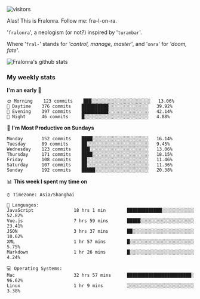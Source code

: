 ![visitors](https://visitor-badge.glitch.me/badge?page_id=fralonra.fralonra)

Alas! This is Fralonra. Follow me: fra-l-on-ra.

'`fralonra`', a neologism (or not?) inspired by '`turambar`'.

Where '`fral-`' stands for *'control, manage, master'*, and '`onra`' for *'doom, fate'*.

![Fralonra's github stats](https://github-readme-stats.vercel.app/api?username=fralonra)

### My weekly stats

<!--START_SECTION:waka-->
**I'm an early 🐤** 

```text
🌞 Morning    123 commits    ███░░░░░░░░░░░░░░░░░░░░░░   13.06% 
🌆 Daytime    376 commits    ██████████░░░░░░░░░░░░░░░   39.92% 
🌃 Evening    397 commits    ██████████░░░░░░░░░░░░░░░   42.14% 
🌙 Night      46 commits     █░░░░░░░░░░░░░░░░░░░░░░░░   4.88%

```
📅 **I'm Most Productive on Sundays** 

```text
Monday       152 commits    ████░░░░░░░░░░░░░░░░░░░░░   16.14% 
Tuesday      89 commits     ██░░░░░░░░░░░░░░░░░░░░░░░   9.45% 
Wednesday    123 commits    ███░░░░░░░░░░░░░░░░░░░░░░   13.06% 
Thursday     171 commits    ████░░░░░░░░░░░░░░░░░░░░░   18.15% 
Friday       108 commits    ██░░░░░░░░░░░░░░░░░░░░░░░   11.46% 
Saturday     107 commits    ██░░░░░░░░░░░░░░░░░░░░░░░   11.36% 
Sunday       192 commits    █████░░░░░░░░░░░░░░░░░░░░   20.38%

```


📊 **This week I spent my time on** 

```text
⌚︎ Timezone: Asia/Shanghai

💬 Languages: 
JavaScript               18 hrs 1 min        █████████████░░░░░░░░░░░░   52.82% 
Vue.js                   7 hrs 59 mins       █████░░░░░░░░░░░░░░░░░░░░   23.41% 
JSON                     3 hrs 37 mins       ██░░░░░░░░░░░░░░░░░░░░░░░   10.62% 
XML                      1 hr 57 mins        █░░░░░░░░░░░░░░░░░░░░░░░░   5.75% 
Markdown                 1 hr 26 mins        █░░░░░░░░░░░░░░░░░░░░░░░░   4.24%

💻 Operating Systems: 
Mac                      32 hrs 57 mins      ████████████████████████░   96.62% 
Linux                    1 hr 9 mins         ░░░░░░░░░░░░░░░░░░░░░░░░░   3.38%

```


<!--END_SECTION:waka-->